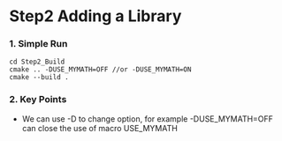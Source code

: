 # Step2 Adding a Library

### 1. Simple Run
```
cd Step2_Build
cmake .. -DUSE_MYMATH=OFF //or -DUSE_MYMATH=ON
cmake --build .
```

### 2. Key Points
- We can use -D to change option, for example -DUSE_MYMATH=OFF can close the use of macro USE_MYMATH
